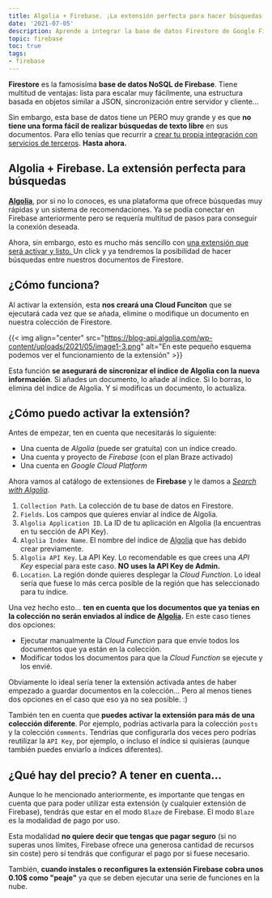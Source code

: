 ```yaml
---
title: Algolia + Firebase. ¡La extensión perfecta para hacer búsquedas en Firestore!
date: '2021-07-05'
description: Aprende a integrar la base de datos Firestore de Google Firebase con la búsqueda de Algolia de forma fácil y rápida 
topic: firebase
toc: true
tags:
- firebase
---
```


**Firestore** es la famosisíma **base de datos NoSQL de Firebase**. Tiene multitud de ventajas: lista para escalar muy fácilmente, una estructura basada en objetos similar a JSON, sincronización entre servidor y cliente...

Sin embargo, esta base de datos tiene un PERO muy grande y es que **no tiene una forma fácil de realizar búsquedas de texto libre** en sus documentos. Para ello tenías que recurrir a [crear tu propia integración con servicios de terceros](https://effbada.hashnode.dev/full-text-search-with-firebase-on-android-using-algolia-part-1-c86fc6e1c632). **Hasta ahora.**

## Algolia + Firebase. La extensión perfecta para búsquedas

**[Algolia](https://utm.io/udih1)**, por si no lo conoces, es una plataforma que ofrece búsquedas muy rápidas y un sistema de recomendaciones. Ya se podía conectar en Firebase anteriormente pero se requería multitud de pasos para conseguir la conexión deseada.

Ahora, sin embargo, esto es mucho más sencillo con [una extensión que será activar y listo. ](https://firebase.google.com/products/extensions/firestore-algolia-search)Un click y ya tendremos la posibilidad de hacer búsquedas entre nuestros documentos de Firestore.

## ¿Cómo funciona?

Al activar la extensión, esta **nos creará una Cloud Funciton** que se ejecutará cada vez que se añada, elimine o modifique un documento en nuestra colección de Firestore.

{{< img align="center" src="https://blog-api.algolia.com/wp-content/uploads/2021/05/image1-3.png" alt="En este pequeño esquema podemos ver el funcionamiento de la extensión" >}}

Esta función **se asegurará de sincronizar el índice de Algolia con la nueva información**. Si añades un documento, lo añade al índice. Si lo borras, lo elimina del índice de Algolia. Y si modificas un documento, lo actualiza.

## ¿Cómo puedo activar la extensión?

Antes de empezar, ten en cuenta que necesitarás lo siguiente:

- Una cuenta de *Algolia* (puede ser gratuita) con un índice creado.
- Una cuenta y proyecto de *Firebase* (con el plan Braze activado)
- Una cuenta en *Google Cloud Platform*

Ahora vamos al catálogo de extensiones de **Firebase** y le damos a [*Search with Algolia*](https://firebase.google.com/products/extensions/firestore-algolia-search).

1. `Collection Path`. La colección de tu base de datos en Firestore.
2. `Fields`. Los campos que quieres enviar al índice de Algolia.
3. `Algolia Application ID`. La ID de tu aplicación en Algolia (la encuentras en tu sección de API Key).
4. `Algolia Index Name`. El nombre del índice de [Algolia](https://utm.io/udih1) que has debido crear previamente.
5. `Algolia API Key`. La API Key. Lo recomendable es que crees una *API Key* especial para este caso. **NO uses la API Key de Admin.**
6. `Location`. La región donde quieres desplegar la *Cloud Function*. Lo ideal sería que fuese lo más cerca posible de la región que has seleccionado para tu índice.

Una vez hecho esto... **ten en cuenta que los documentos que ya tenías en la colección no serán enviados al índice de [Algolia](https://utm.io/udih1).** En este caso tienes dos opciones:
- Ejecutar manualmente la *Cloud Function* para que envíe todos los documentos que ya están en la colección.
- Modificar todos los documentos para que la *Cloud Function* se ejecute y los envié.

Obviamente lo ideal sería tener la extensión activada antes de haber empezado a guardar documentos en la colección... Pero al menos tienes dos opciones en el caso que eso ya no sea posible. :)

También ten en cuenta que **puedes activar la extensión para más de una colección diferente**. Por ejemplo, podrías activarla para la colección `posts` y la colección `comments`. Tendrías que configurarla dos veces pero podrías reutilizar la `API Key`, por ejemplo, o incluso el índice si quisieras (aunque también puedes enviarlo a índices diferentes).

## ¿Qué hay del precio? A tener en cuenta...

Aunque lo he mencionado anteriormente, es importante que tengas en cuenta que para poder utilizar esta extensión (y cualquier extensión de Firebase), tendrás que estar en el modo `Blaze` de Firebase. El modo `Blaze` es la modalidad de pago por uso.

Esta modalidad **no quiere decir que tengas que pagar seguro** (si no superas unos límites, Firebase ofrece una generosa cantidad de recursos sin coste) pero sí tendrás que configurar el pago por si fuese necesario.

También, **cuando instales o reconfigures la extensión Firebase cobra unos 0.10$ como "peaje"** ya que se deben ejecutar una serie de funciones en la nube.